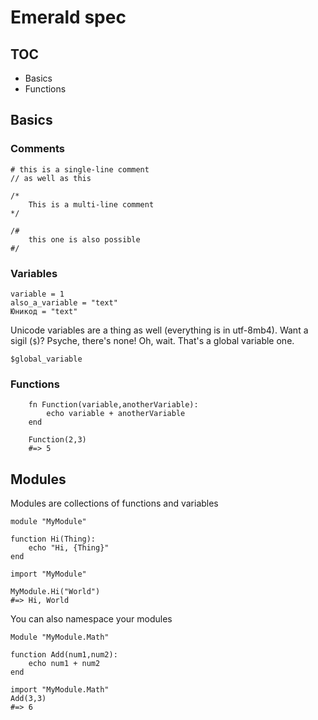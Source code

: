 # Emerald spec

## TOC
* Basics
* Functions

## Basics

### Comments
```
# this is a single-line comment
// as well as this
```

```
/*
	This is a multi-line comment
*/
```
```
/#
	this one is also possible
#/
```
### Variables

```
variable = 1
also_a_variable = "text"
Юникод = "text"
```
Unicode variables are a thing as well (everything is in utf-8mb4).
Want a sigil (`$`)? Psyche, there's none! Oh, wait. That's a global variable one.
```
$global_variable
```

### Functions
```
	fn Function(variable,anotherVariable):
		echo variable + anotherVariable 
	end
```
```
	Function(2,3)
	#=> 5
```

## Modules

Modules are collections of functions and variables
```
module "MyModule"

function Hi(Thing):
	echo "Hi, {Thing}"
end
```
```
import "MyModule"

MyModule.Hi("World")
#=> Hi, World
```

You can also namespace your modules
```
Module "MyModule.Math"

function Add(num1,num2):
	echo num1 + num2
end
```
```
import "MyModule.Math"
Add(3,3)
#=> 6
```
